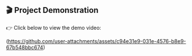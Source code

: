 ﻿## 🎬 Project Demonstration

👉 Click below to view the demo video:


(https://github.com/user-attachments/assets/c94e31e9-031e-4576-b8e9-67b548bbc674)
